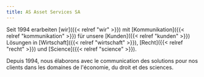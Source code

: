 ```yaml
---
title: AS Asset Services SA
---
```


Seit 1994 erarbeiten [wir]({{< relref "wir" >}}) mit [Kommunikation]({{< relref "kommunikation" >}}) für unsere [Kunden]({{< relref "kunden" >}}) Lösungen in [Wirtschaft]({{< relref "wirtschaft" >}}), [Recht]({{< relref "recht" >}}) und [Science]({{< relref "science" >}}).

Depuis 1994, nous élaborons avec le communication des solutions pour nos clients dans les domaines de l'économie, du droit et des sciences.